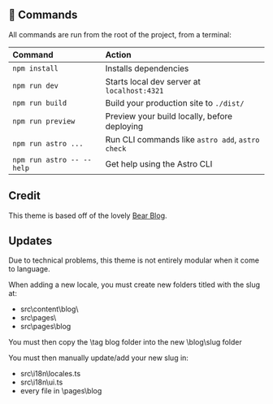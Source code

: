 ## 🧞 Commands

All commands are run from the root of the project, from a terminal:

| Command                   | Action                                           |
| :------------------------ | :----------------------------------------------- |
| `npm install`             | Installs dependencies                            |
| `npm run dev`             | Starts local dev server at `localhost:4321`      |
| `npm run build`           | Build your production site to `./dist/`          |
| `npm run preview`         | Preview your build locally, before deploying     |
| `npm run astro ...`       | Run CLI commands like `astro add`, `astro check` |
| `npm run astro -- --help` | Get help using the Astro CLI                     |

## Credit

This theme is based off of the lovely [Bear Blog](https://github.com/HermanMartinus/bearblog/).

## Updates

Due to technical problems, this theme is not entirely modular when it come to language.

When adding a new locale, you must create new folders titled with the slug at:
- src\content\blog\
- src\pages\
- src\pages\blog

You must then copy the \tag blog folder into the new \blog\slug folder

You must then manually update/add your new slug in:
- src\i18n\locales.ts
- src\i18n\ui.ts
- every file in \pages\blog